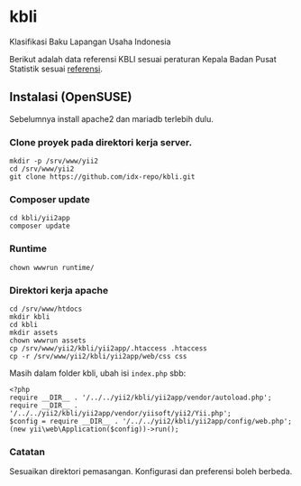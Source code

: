 # kbli

Klasifikasi Baku Lapangan Usaha Indonesia

Berikut adalah data referensi KBLI sesuai peraturan Kepala Badan Pusat Statistik
sesuai [referensi](referensi).

## Instalasi (OpenSUSE)

Sebelumnya install apache2 dan mariadb terlebih dulu.

### Clone proyek pada direktori kerja server.

```
mkdir -p /srv/www/yii2
cd /srv/www/yii2
git clone https://github.com/idx-repo/kbli.git
```

### Composer update
 
```
cd kbli/yii2app
composer update
```

### Runtime

```
chown wwwrun runtime/
```

### Direktori kerja apache

```
cd /srv/www/htdocs
mkdir kbli
cd kbli
mkdir assets
chown wwwrun assets
cp /srv/www/yii2/kbli/yii2app/.htaccess .htaccess
cp -r /srv/www/yii2/kbli/yii2app/web/css css
```

Masih dalam folder kbli, ubah isi `index.php` sbb:

```
<?php
require __DIR__ . '/../../yii2/kbli/yii2app/vendor/autoload.php';
require __DIR__ . '/../../yii2/kbli/yii2app/vendor/yiisoft/yii2/Yii.php';
$config = require __DIR__ . '/../../yii2/kbli/yii2app/config/web.php';
(new yii\web\Application($config))->run();
```

### Catatan

Sesuaikan direktori pemasangan. Konfigurasi dan preferensi boleh berbeda.
